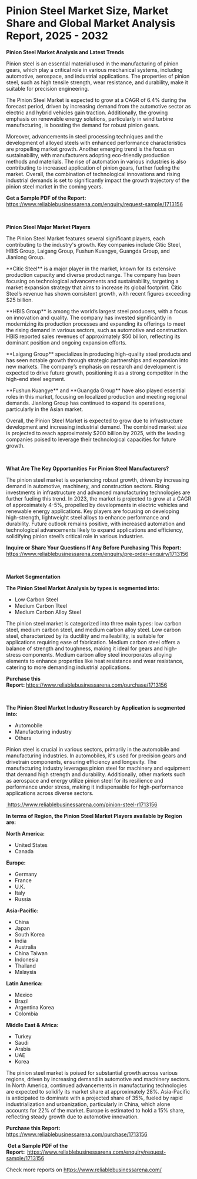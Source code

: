 <p><h1>Pinion Steel Market Size, Market Share and Global Market Analysis Report, 2025 - 2032</h1></p><p><strong>Pinion Steel Market Analysis and Latest Trends</strong></p>
<p><p>Pinion steel is an essential material used in the manufacturing of pinion gears, which play a critical role in various mechanical systems, including automotive, aerospace, and industrial applications. The properties of pinion steel, such as high tensile strength, wear resistance, and durability, make it suitable for precision engineering. </p><p>The Pinion Steel Market is expected to grow at a CAGR of 6.4% during the forecast period, driven by increasing demand from the automotive sector as electric and hybrid vehicles gain traction. Additionally, the growing emphasis on renewable energy solutions, particularly in wind turbine manufacturing, is boosting the demand for robust pinion gears. </p><p>Moreover, advancements in steel processing techniques and the development of alloyed steels with enhanced performance characteristics are propelling market growth. Another emerging trend is the focus on sustainability, with manufacturers adopting eco-friendly production methods and materials. The rise of automation in various industries is also contributing to increased application of pinion gears, further fueling the market. Overall, the combination of technological innovations and rising industrial demands is set to significantly impact the growth trajectory of the pinion steel market in the coming years.</p></p>
<p><strong>Get a Sample PDF of the Report:&nbsp;</strong> <a href="https://www.reliablebusinessarena.com/enquiry/request-sample/1713156?utm_campaign=2039&utm_medium=2&utm_source=Github&utm_content=ia&utm_term=08042025&utm_id=pinion-steel">https://www.reliablebusinessarena.com/enquiry/request-sample/1713156</a></p>
<p>&nbsp;</p>
<p><strong>Pinion Steel Major Market Players</strong></p>
<p><p>The Pinion Steel Market features several significant players, each contributing to the industry's growth. Key companies include Citic Steel, HBIS Group, Laigang Group, Fushun Kuangye, Guangda Group, and Jianlong Group.</p><p>**Citic Steel** is a major player in the market, known for its extensive production capacity and diverse product range. The company has been focusing on technological advancements and sustainability, targeting a market expansion strategy that aims to increase its global footprint. Citic Steel’s revenue has shown consistent growth, with recent figures exceeding $25 billion.</p><p>**HBIS Group** is among the world’s largest steel producers, with a focus on innovation and quality. The company has invested significantly in modernizing its production processes and expanding its offerings to meet the rising demand in various sectors, such as automotive and construction. HBIS reported sales revenues of approximately $50 billion, reflecting its dominant position and ongoing expansion efforts.</p><p>**Laigang Group** specializes in producing high-quality steel products and has seen notable growth through strategic partnerships and expansion into new markets. The company’s emphasis on research and development is expected to drive future growth, positioning it as a strong competitor in the high-end steel segment.</p><p>**Fushun Kuangye** and **Guangda Group** have also played essential roles in this market, focusing on localized production and meeting regional demands. Jianlong Group has continued to expand its operations, particularly in the Asian market.</p><p>Overall, the Pinion Steel Market is expected to grow due to infrastructure development and increasing industrial demand. The combined market size is projected to reach approximately $200 billion by 2025, with the leading companies poised to leverage their technological capacities for future growth.</p></p>
<p>&nbsp;</p>
<p><strong>What Are The Key Opportunities For Pinion Steel Manufacturers?</strong></p>
<p><p>The pinion steel market is experiencing robust growth, driven by increasing demand in automotive, machinery, and construction sectors. Rising investments in infrastructure and advanced manufacturing technologies are further fueling this trend. In 2023, the market is projected to grow at a CAGR of approximately 4-5%, propelled by developments in electric vehicles and renewable energy applications. Key players are focusing on developing high-strength, lightweight steel alloys to enhance performance and durability. Future outlook remains positive, with increased automation and technological advancements likely to expand applications and efficiency, solidifying pinion steel’s critical role in various industries.</p></p>
<p><strong>Inquire or Share Your Questions If Any Before Purchasing This Report:</strong> <a href="https://www.reliablebusinessarena.com/enquiry/pre-order-enquiry/1713156?utm_campaign=2039&utm_medium=2&utm_source=Github&utm_content=ia&utm_term=08042025&utm_id=pinion-steel">https://www.reliablebusinessarena.com/enquiry/pre-order-enquiry/1713156</a></p>
<p>&nbsp;</p>
<p><strong>Market Segmentation</strong></p>
<p><strong>The Pinion Steel Market Analysis by types is segmented into:</strong></p>
<p><ul><li>Low Carbon Steel</li><li>Medium Carbon Tteel</li><li>Medium Carbon Alloy Steel</li></ul></p>
<p><p>The pinion steel market is categorized into three main types: low carbon steel, medium carbon steel, and medium carbon alloy steel. Low carbon steel, characterized by its ductility and malleability, is suitable for applications requiring ease of fabrication. Medium carbon steel offers a balance of strength and toughness, making it ideal for gears and high-stress components. Medium carbon alloy steel incorporates alloying elements to enhance properties like heat resistance and wear resistance, catering to more demanding industrial applications.</p></p>
<p><strong>Purchase this Report:&nbsp;</strong><a href="https://www.reliablebusinessarena.com/purchase/1713156?utm_campaign=2039&utm_medium=2&utm_source=Github&utm_content=ia&utm_term=08042025&utm_id=pinion-steel">https://www.reliablebusinessarena.com/purchase/1713156</a></p>
<p>&nbsp;</p>
<p><strong>The Pinion Steel Market Industry Research by Application is segmented into:</strong></p>
<p><ul><li>Automobile</li><li>Manufacturing industry</li><li>Others</li></ul></p>
<p><p>Pinion steel is crucial in various sectors, primarily in the automobile and manufacturing industries. In automobiles, it's used for precision gears and drivetrain components, ensuring efficiency and longevity. The manufacturing industry leverages pinion steel for machinery and equipment that demand high strength and durability. Additionally, other markets such as aerospace and energy utilize pinion steel for its resilience and performance under stress, making it indispensable for high-performance applications across diverse sectors.</p></p>
<p><a href="https://www.reliablebusinessarena.com/pinion-steel-r1713156?utm_campaign=2039&utm_medium=2&utm_source=Github&utm_content=ia&utm_term=08042025&utm_id=pinion-steel">&nbsp;https://www.reliablebusinessarena.com/pinion-steel-r1713156</a></p>
<p><strong>In terms of Region, the Pinion Steel Market Players available by Region are:</strong></p>
<p>
    <p> <strong> North America: </strong>
        <ul>
            <li>United States</li>
            <li>Canada</li>
        </ul>
        </p> 
    <p> <strong> Europe: </strong>
        <ul>
            <li>Germany</li>
            <li>France</li>
            <li>U.K.</li>
            <li>Italy</li>
            <li>Russia</li>
        </ul>
        </p> 
    <p> <strong> Asia-Pacific: </strong>
        <ul>
            <li>China</li>
            <li>Japan</li>
            <li>South Korea</li>
            <li>India</li>
            <li>Australia</li>
            <li>China Taiwan</li>
            <li>Indonesia</li>
            <li>Thailand</li>
            <li>Malaysia</li>
        </ul>
        </p> 
    <p> <strong> Latin America: </strong>
        <ul>
            <li>Mexico</li>
            <li>Brazil</li>
            <li>Argentina Korea</li>
            <li>Colombia</li>
        </ul>
        </p> 
    <p> <strong> Middle East & Africa: </strong>
        <ul>
            <li>Turkey</li>
            <li>Saudi</li>
            <li>Arabia</li>
            <li>UAE</li>
            <li>Korea</li>
        </ul>
    </p>
    </p>
<p><p>The pinion steel market is poised for substantial growth across various regions, driven by increasing demand in automotive and machinery sectors. In North America, continued advancements in manufacturing technologies are expected to solidify its market share at approximately 28%. Asia-Pacific is anticipated to dominate with a projected share of 35%, fueled by rapid industrialization and urbanization, particularly in China, which alone accounts for 22% of the market. Europe is estimated to hold a 15% share, reflecting steady growth due to automotive innovation.</p></p>
<p><strong>Purchase this Report: </strong><a href="https://www.reliablebusinessarena.com/purchase/1713156?utm_campaign=2039&utm_medium=2&utm_source=Github&utm_content=ia&utm_term=08042025&utm_id=pinion-steel">https://www.reliablebusinessarena.com/purchase/1713156</a></p>
<p>&nbsp;<strong>Get a Sample PDF of the Report:&nbsp;&nbsp;</strong><a href="https://www.reliablebusinessarena.com/enquiry/request-sample/1713156?utm_campaign=2039&utm_medium=2&utm_source=Github&utm_content=ia&utm_term=08042025&utm_id=pinion-steel">https://www.reliablebusinessarena.com/enquiry/request-sample/1713156</a></p>
<p><strong></strong></p>
<p>Check more reports on <a href="https://www.reliablebusinessarena.com/?utm_campaign=2039&utm_medium=2&utm_source=Github&utm_content=ia&utm_term=08042025&utm_id=pinion-steel">https://www.reliablebusinessarena.com/</a></p>
